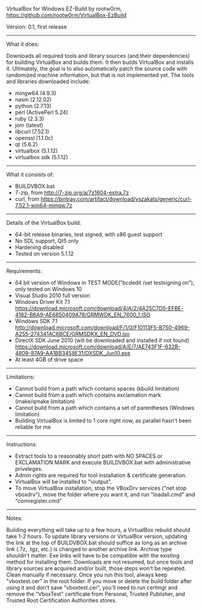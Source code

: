 VirtualBox for Windows EZ-Build by rootw0rm, https://github.com/rootw0rm/VirtualBox-EzBuild

Version: 0.1, first release

---

What it does:

Downloads all required tools and library sources (and their dependencies)
for building VirtualBox and builds them.  It then builds VirtualBox and
installs it.  Ultimately, the goal is to also automatically patch the
source code with randomized machine information, but that is not implemented
yet.  The tools and libraries downloaded include:

* mingw64 (4.9.3)
* nasm (2.12.02)
* python (2.7.13)
* perl (ActivePerl 5.24)
* ruby (2.3.3)
* jom (latest)
* libcurl (7.52.1)
* openssl (1.1.0c)
* qt (5.6.2)
* virtualbox (5.1.12)
* virtualbox sdk (5.1.12)

---

What it consists of:

* BUILDVBOX.bat
* 7-zip, from http://7-zip.org/a/7z1604-extra.7z
* curl, from https://bintray.com/artifact/download/vszakats/generic/curl-7.52.1-win64-mingw.7z

---

Details of the VirtualBox build:

* 64-bit release binaries, test signed, with x86 guest support
* No SDL support, Qt5 only
* Hardening disabled
* Tested on version 5.1.12

---

Requirements:

* 64 bit version of Windows in TEST MODE("bcdedit /set testsigning on"), only tested on Windows 10
* Visual Studio 2010 full version
* Windows Driver Kit 7.1
https://download.microsoft.com/download/4/A/2/4A25C7D5-EFBE-4182-B6A9-AE6850409A78/GRMWDK_EN_7600_1.ISO
* Windows SDK 7.1
http://download.microsoft.com/download/F/1/0/F10113F5-B750-4969-A255-274341AC6BCE/GRMSDKX_EN_DVD.iso
* DirectX SDK June 2010 (will be downloaded and installed if not found)
https://download.microsoft.com/download/A/E/7/AE743F1F-632B-4809-87A9-AA1BB3458E31/DXSDK_Jun10.exe
* At least 4GB of drive space

---

Limitations:

* Cannot build from a path which contains spaces (kbuild limitation)
* Cannot build from a path which contains exclamation mark (make/qmake limitation)
* Cannot build from a path which contains a set of parentheses (Windows limitation)
* Building VirtualBox is limited to 1 core right now, as parallel hasn't been reliable for me

---

Instructions:

* Extract tools to a reasonably short path with NO SPACES or EXCLAMATION MARK and execute
BUILDVBOX.bat with administrative priveleges.
* Admin rights are required for tool installation & certificate generation.
* VirtualBox will be installed to "\output".
* To move VirtualBox installation, stop the VBoxDrv services ("net stop vboxdrv"),
move the folder where you want it, and run "loadall.cmd" and "comregister.cmd"

---

Notes:

Building everything will take up to a few hours, a VirtualBox rebuild should take 1-2 hours.
To update library versions or VirtualBox version, updating the link at the top of
BUILDVBOX.bat should suffice as long as an archive link (.7z, .tgz, etc.) is
changed to another archive link.  Archive type shouldn't matter.  Exe links
will have to be compatible with the existing method for installing them.
Downloads are not resumed, but once tools and library sources are acquired
and/or built, those steps won't be repeated.  Clean manually if necessary.
Once you run this tool, always keep "vboxtest.cer" in the root folder.
If you move or delete the build folder after using it and don't save "vboxtest.cer", 
you'll need to run certmgr and remove the "VboxTest" certificate from Personal, 
Trusted Publisher, and Trusted Root Certification Authorities stores.